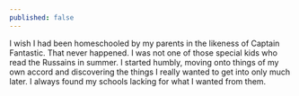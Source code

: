 ```yaml
---
published: false
---
```

I wish I had been homeschooled by my parents in the likeness of Captain Fantastic. That never happened. I was not one of those special kids who read the Russains in summer. I started humbly, moving onto things of my own accord and discovering the things I really wanted to get into only much later. I always found my schools lacking for what I wanted from them. 
